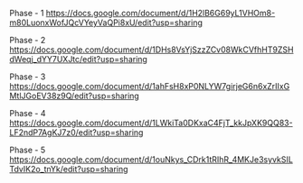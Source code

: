 Phase - 1 https://docs.google.com/document/d/1H2lB6G69yL1VHOm8-m80LuonxWofJQcVYeyVaQPi8xU/edit?usp=sharing

Phase - 2 https://docs.google.com/document/d/1DHs8VsYjSzzZCv08WkCVfhHT9ZSHdWeqj_dYY7UXJtc/edit?usp=sharing

Phase - 3 https://docs.google.com/document/d/1ahFsH8xP0NLYW7girjeG6n6xZrIIxGMtlJGoEV38z9Q/edit?usp=sharing

Phase - 4 https://docs.google.com/document/d/1LWkiTa0DKxaC4FjT_kkJpXK9QQ83-LF2ndP7AgKJ7z0/edit?usp=sharing

Phase - 5 https://docs.google.com/document/d/1ouNkys_CDrk1tRIhR_4MKJe3syvkSILTdvIK2o_tnYk/edit?usp=sharing
